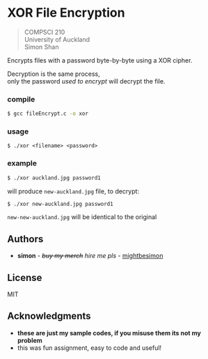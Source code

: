 # XOR File Encryption #

> COMPSCI 210  
> University of Auckland  
> Simon Shan

Encrypts files with a password byte-by-byte using a XOR cipher.

Decryption is the same process,  
only the password *used to encrypt* will decrypt the file.

### compile ###

```bash
$ gcc fileEncrypt.c -o xor
```

### usage ###

```
$ ./xor <filename> <password>
```

### example ###
```bash
$ ./xor auckland.jpg password1
```
will produce `new-auckland.jpg` file, to decrypt:
```bash
$ ./xor new-auckland.jpg password1
```
`new-new-auckland.jpg` will be identical to the original

## Authors ##

- **simon** - *~~buy my merch~~ hire me pls* - [mightbesimon](https://github.com/mightbesimon)

## License ##

MIT

## Acknowledgments ##

- **these are just my sample codes, if you misuse them its not my problem**
- this was fun assignment, easy to code and useful!